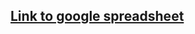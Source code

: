 ##  [Link to google spreadsheet](https://docs.google.com/spreadsheets/d/1dA_wBqNWDIOsCDQ3zS3UU4P9a41NZBLSZdEYds8AEtQ/edit?usp=sharing)
